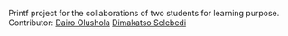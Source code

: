 Printf project for the collaborations of two students for learning purpose.
Contributor: [Dairo Olushola](https://github.com/dairostephen)
             [Dimakatso Selebedi](https://github.com/selebedidim)
